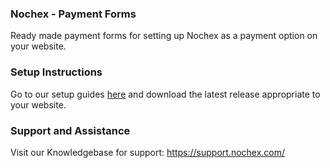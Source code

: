 ### Nochex - Payment Forms
Ready made payment forms for setting up Nochex as a payment option on your website. 

### Setup Instructions
Go to our setup guides [here](https://support.nochex.com/kb/faq.php?id=180) and download the latest release appropriate to your website.

### Support and Assistance
Visit our Knowledgebase for support: https://support.nochex.com/
